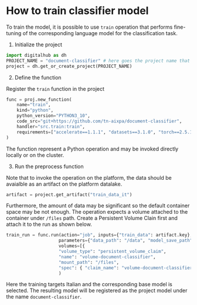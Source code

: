# How to train classifier model

To train the model, it is possible to use ``train`` operation that performs fine-tuning of the corresponding language model
for the classification task. 

1. Initialize the project

```python
import digitalhub as dh
PROJECT_NAME = "document-classifier" # here goes the project name that you are creating on the platform
project = dh.get_or_create_project(PROJECT_NAME)
```

2. Define the function

Register the ``train`` function in the project

```python
func = proj.new_function(
    name="train", 
    kind="python", 
    python_version="PYTHON3_10", 
    code_src="git+https://github.com/tn-aixpa/document-classifier", 
    handler="src.train:train",
    requirements=["accelerate==1.1.1", "datasets==3.1.0", "torch==2.5.1", "torch_tensorrt==2.5.0", "torchmetrics==1.6.0", "torchtext==0.18.0", "transformer_engine==1.12.0", "transformer_engine_cu12==1.12.0", "transformers==4.46.3", "pandas==2.2.3", "numpy==2.1.3", "numpyencoder==0.3.0", "scikit-learn==1.5.2", "scipy==1.14.1", "GitPython==3.1.43", "attrs==24.2.0", "async-timeout==5.0.1", "aiosignal==1.3.1", "aiohappyeyeballs==2.4.4", "aiohttp==3.11.9", "Unidecode==1.3.8"]
)
```
The function represent a Python operation and may be invoked directly locally or on the cluster.

3. Run the preprocess function

Note that to invoke the operation on the platform, the data should be avaialble as an artifact on the platform datalake.

```python
artifact = project.get_artifact("train_data_it")
```

Furthermore, the amount of data may be significant so the default container space may be not enough. The operation expects a volume
attached to the container under ``/files`` path. Create a Persistent Volume Clain first and attach it to the run as shown below.


```python
train_run = func.run(action="job", inputs={"train_data": artifact.key},
					parameters={"data_path": "/data", "model_save_path": "/model", "target_model_name": "family_audit_model"}
					volumes=[{ 
					"volume_type": "persistent_volume_claim", 
					"name": "volume-document-classifier", 
					"mount_path": "/files", 
					"spec": { "claim_name": "volume-document-classifier" }}]
					)
```

Here the training targets Italian and the corresponding base model is selected. The resulting model will be registered as the project model under the name ``document-classifier``.

